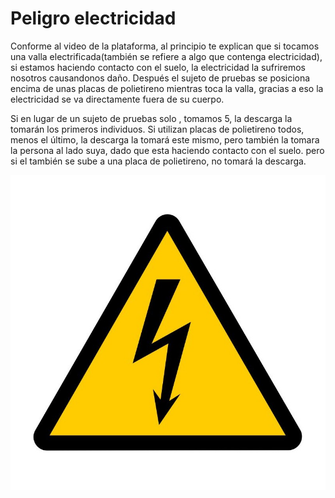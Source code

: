 # Peligro electricidad

Conforme al video de la plataforma, al principio te explican que si tocamos una valla electrificada(también se refiere a algo que contenga electricidad), si estamos haciendo contacto con el suelo, la electricidad la sufriremos nosotros causandonos daño. Después el sujeto de pruebas se posiciona encima de unas placas de polietireno mientras toca la valla, gracias a eso la electricidad se va directamente fuera de su cuerpo.

Si en lugar de un sujeto de pruebas solo , tomamos 5, la descarga la tomarán los primeros individuos. Si utilizan placas de polietireno todos, menos el último, la descarga la tomará este mismo, pero también la tomara la persona al lado suya, dado que esta haciendo contacto con el suelo. pero si el también se sube a una placa de polietireno, no tomará la descarga.

![altatension](img/altatension.jpg)
